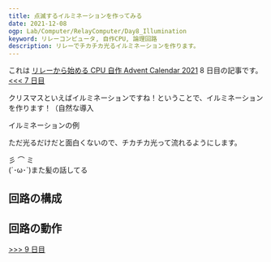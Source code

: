 ```yaml
---
title: 点滅するイルミネーションを作ってみる
date: 2021-12-08
ogp: Lab/Computer/RelayComputer/Day8_Illumination
keyword: リレーコンピュータ, 自作CPU, 論理回路
description: リレーでチカチカ光るイルミネーションを作ります。
---
```


これは [リレーから始める CPU 自作 Advent Calendar 2021](https://adventar.org/calendars/7052) 8 日目の記事です。[<<< 7 日目](../Day7_Clock/)

クリスマスといえばイルミネーションですね！ということで、イルミネーションを作ります！（自然な導入

イルミネーションの例

ただ光るだけだと面白くないので、チカチカ光って流れるようにします。

彡 ⌒ ミ<br/>(´･ω･`)また髪の話してる

## 回路の構成



## 回路の動作

[>>> 9 日目](../Day9_ROM/)
